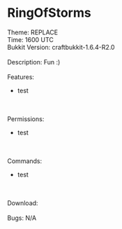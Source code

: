 RingOfStorms
============

Theme: REPLACE
<br/>Time: 1600 UTC
<br/>Bukkit Version: craftbukkit-1.6.4-R2.0
<br/>
<br/>
Description: Fun :)
<br/>
<br/>
Features: 
<ul>
<li> test
</ul>
<br/>
<br/>
Permissions: 
<ul>
<li> test
</ul>
<br/>
<br/>
Commands: 
<ul>
<li> test
</ul>
<br/>
<br/>
Download: 
<br/>
<br/>
Bugs: N/A
